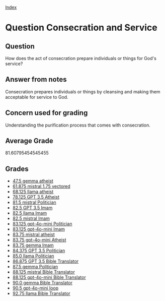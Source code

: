 
[Index](../../index.md)
# Question Consecration and Service
## Question
How does the act of consecration prepare individuals or things for God's service?

## Answer from notes
Consecration prepares individuals or things by cleansing and making them acceptable for service to God.

## Concern used for grading
Understanding the purification process that comes with consecration.

## Average Grade
81.60795454545455

## Grades
 * [47.5 gemma atheist](../answers/gemma_atheist/Consecration_and_Service.md)
 * [61.875 mistral 1.75 vectored](../answers/mistral_1.75_vectored/Consecration_and_Service.md)
 * [68.125 llama atheist](../answers/llama_atheist/Consecration_and_Service.md)
 * [78.125 GPT 3.5 Atheist](../answers/GPT_3.5_Atheist/Consecration_and_Service.md)
 * [81.5 mistral Politician](../answers/mistral_Politician/Consecration_and_Service.md)
 * [82.5 GPT 3.5 Imam](../answers/GPT_3.5_Imam/Consecration_and_Service.md)
 * [82.5 llama Imam](../answers/llama_Imam/Consecration_and_Service.md)
 * [82.5 mistral Imam](../answers/mistral_Imam/Consecration_and_Service.md)
 * [83.125 gpt-4o-mini Politician](../answers/gpt-4o-mini_Politician/Consecration_and_Service.md)
 * [83.125 gpt-4o-mini Imam](../answers/gpt-4o-mini_Imam/Consecration_and_Service.md)
 * [83.75 mistral atheist](../answers/mistral_atheist/Consecration_and_Service.md)
 * [83.75 gpt-4o-mini Atheist](../answers/gpt-4o-mini_Atheist/Consecration_and_Service.md)
 * [83.75 gemma Imam](../answers/gemma_Imam/Consecration_and_Service.md)
 * [84.375 GPT 3.5 Politician](../answers/GPT_3.5_Politician/Consecration_and_Service.md)
 * [85.0 llama Politician](../answers/llama_Politician/Consecration_and_Service.md)
 * [86.875 GPT 3.5 Bible Translator](../answers/GPT_3.5_Bible_Translator/Consecration_and_Service.md)
 * [87.5 gemma Politician](../answers/gemma_Politician/Consecration_and_Service.md)
 * [88.125 mistral Bible Translator](../answers/mistral_Bible_Translator/Consecration_and_Service.md)
 * [88.125 gpt-4o-mini Bible Translator](../answers/gpt-4o-mini_Bible_Translator/Consecration_and_Service.md)
 * [90.0 gemma Bible Translator](../answers/gemma_Bible_Translator/Consecration_and_Service.md)
 * [90.5 gpt-4o-mini loop](../answers/gpt-4o-mini_loop/Consecration_and_Service.md)
 * [92.75 llama Bible Translator](../answers/llama_Bible_Translator/Consecration_and_Service.md)
